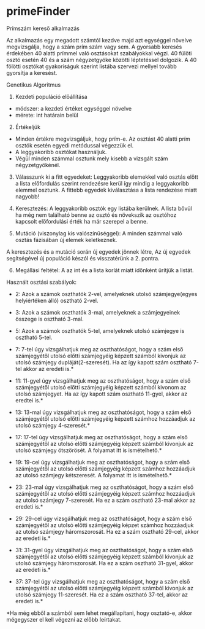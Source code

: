 # primeFinder
Prímszám kereső alkalmazás

Az alkalmazás egy megadott számtól kezdve majd azt egységgel növelve megvizsgálja, hogy a szám prím szám vagy sem.
A gyorsabb keresés érdekében 40 alatti prímmel való osztásokat szabályokkal végzi. 40 fülöti osztó esetén 40 és a szám négyzetgyöke közötti léptetéssel dolgozik.
A 40 fölötti osztókat gyakoriságuk szerint listába szervezi mellyel tovább gyorsítja a keresést.

Genetikus Algoritmus

1. Kezdeti populáció előállítása
 - módszer: a kezdeti értéket egységgel növelve
 - mérete: int határain belül
 
2. Értékeljük 
 - Minden értékre megvizsgáljuk, hogy prím-e. Az osztást 40 alatti prím osztók esetén egyedi metódussal végezzük el.
 - A leggyakoribb osztókat használjuk.
 - Végül minden számmal osztunk mely kisebb a vizsgált szám négyzetgyökénél.

3. Válasszunk ki a fitt egyedeket: Leggyakoribb elemekkel való osztás előtt a lista előfordulás szerint rendezésre kerül így mindig a leggyakoribb elemmel osztunk. A fittebb egyedek kiválasztása a lista rendezése miatt nagyobb!
 
4. Keresztezés: A leggyakoribb osztók egy listába kerülnek. A lista bővül ha még nem található benne az osztó és növekszik az osztóhoz kapcsolt előfordulási érték ha már szerepel a benne.

5. Mutáció (viszonylag kis valószínűséggel): A minden számmal való osztás fázisában új elemek keletkeznek.

A keresztezés és a mutáció során új egyedek jönnek létre, Az új egyedek segítségével új populáció készól és visszatérünk a 2. pontra.

6. Megállási feltétel: A az int és a lista korlát miatt időnként ürítjük a listát.

Használt osztási szabályok:

- 2: Azok a számok oszthatók 2-vel, amelyeknek utolsó számjegye(egyes helyiértéken álló) osztható 2-vel.

- 3: Azok a számok oszthatók 3-mal, amelyeknek a számjegyeinek összege is osztható 3-mal.

- 5: Azok a számok oszthatók 5-tel, amelyeknek utolsó számjegye is osztható 5-tel.

- 7: 7-tel úgy vizsgálhatjuk meg az oszthatóságot, hogy a szám első számjegyétől utolsó előtti számjegyéig képzett számból kivonjuk az utolsó számjegy dupláját(2-szeresét). Ha az így kapott szám osztható 7-tel akkor az eredeti is.*

- 11: 11-gyel úgy vizsgálhatjuk meg az oszthatóságot, hogy a szám első számjegyétől utolsó előtti számjegyéig képzett számból kivonom az utolsó számjegyet. Ha az így kapott szám osztható 11-gyel, akkor az eredtei is.*

- 13: 13-mal úgy vizsgálhatjuk meg az oszthatóságot, hogy a szám első számjegyétől utolsó előtti számjegyéig képzett számhoz hozzáadjuk az utolsó számjegy 4-szeresét.*

- 17: 17-tel úgy vizsgálhatjuk meg az oszthatóságot, hogy a szám első számjegyétől az utolsó előtti számjegyéig képzett számból kivonjuk az utolsó számjegy ötszörösét. A folyamat itt is ismételhető.*

- 19: 19-cel úgy vizsgálhatjuk meg az oszthatóságot, hogy a szám első számjegyétől az utolsó előtti számjegyéig képzett számhoz hozzáadjuk az utolsó számjegy kétszeresét. A folyamat itt is ismételhető.*

- 23: 23-mal úgy vizsgálhatjuk meg az oszthatóságot, hogy a szám első számjegyétől az utolsó előtti számjegyéig képzett számhoz hozzáadjuk az utolsó számjegy 7-szeresét.   Ha ez a szám osztható 23-mal akkor az eredeti is.*

- 29: 29-cel úgy vizsgálhatjuk meg az oszthatóságot, hogy a szám első számjegyétől az utolsó előtti számjegyéig képzet számhoz hozzáadjuk az utolsó számjegy háromszorosát. Ha ez a szám osztható 29-cel, akkor az eredeti is.*

- 31: 31-gyel úgy vizsgálhatjuk meg az oszthatóságot, hogy a szám első számjegyétől az utolsó előtti számjegyéig képzett számból kivonjuk az utolsó számjegy háromszorosát. Ha ez a szám osztható 31-gyel, akkor az eredeti is.*

- 37: 37-tel úgy vizsgálhatjuk meg az oszthatóságot, hogy a szám első számjegyétől az utolsó előtti számjegyéig képzett számból kivonjuk az utolsó számjegy 11-szeresét. Ha ez a szám osztható 37-tel, akkor az eredeti is.*

*Ha még ebből a számból sem lehet megállapítani, hogy osztató-e, akkor mégegyszer el kell végezni az előbb leírtakat.